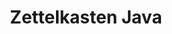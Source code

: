 ---
title: 'Zettelkasten Java'
link: 'https://github.com/Zettelkasten-Team/Zettelkasten'
summary: 'Interfaz en Java para este sistema de archivo de ideas.'
tags: ['education', 'ideas']
---